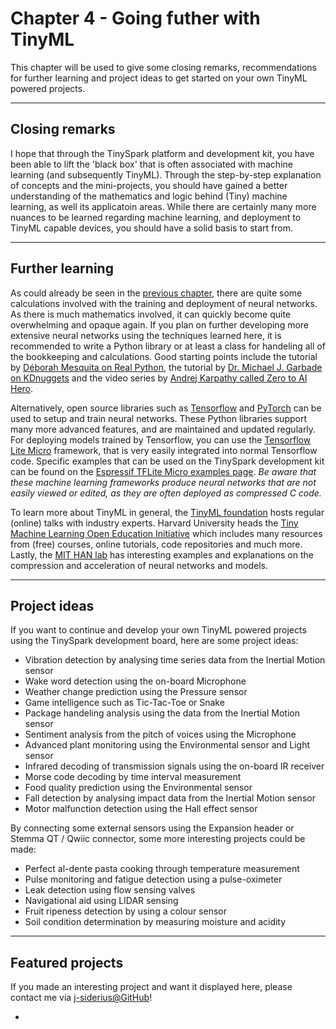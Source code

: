 <style> .md-footer__link--next:not([hidden]) { display: none } </style>

# Chapter 4 - Going futher with TinyML

This chapter will be used to give some closing remarks, recommendations for further learning and project ideas to get started on your own TinyML powered projects.

---

## Closing remarks

I hope that through the TinySpark platform and development kit, you have been able to lift the 'black box' that is often associated with machine learning (and subsequently TinyML). Through the step-by-step explanation of concepts and the mini-projects, you should have gained a better understanding of the mathematics and logic behind (Tiny) machine learning, as well its applicatoin areas. While there are certainly many more nuances to be learned regarding machine learning, and deployment to TinyML capable devices, you should have a solid basis to start from.

---

## Further learning

As could already be seen in the [previous chapter](../chapter3/gesture_recognition_training.md), there are quite some calculations involved with the training and deployment of neural networks. As there is much mathematics involved, it can quickly become quite overwhelming and opaque again. If you plan on further developing more extensive neural networks using the techniques learned here, it is recommended to write a Python library or at least a class for handeling all of the bookkeeping and calculations. Good starting points include the tutorial by [Déborah Mesquita on Real Python](https://realpython.com/python-ai-neural-network/#creating-the-neural-network-class), the tutorial by [Dr. Michael J. Garbade on KDnuggets](https://www.kdnuggets.com/2018/10/simple-neural-network-python.html) and the video series by [Andrej Karpathy called Zero to AI Hero](https://karpathy.ai/zero-to-hero.html). 

Alternatively, open source libraries such as [Tensorflow](https://www.tensorflow.org/) and [PyTorch](https://pytorch.org/) can be used to setup and train neural networks. These Python libraries support many more advanced features, and are maintained and updated regularly. For deploying models trained by Tensorflow, you can use the [Tensorflow Lite Micro](https://www.tensorflow.org/lite/microcontrollers) framework, that is very easily integrated into normal Tensorflow code. Specific examples that can be used on the TinySpark development kit can be found on the [Espressif TFLite Micro examples page](https://github.com/espressif/tflite-micro-esp-examples/tree/master). _Be aware that these machine learning frameworks produce neural networks that are not easily viewed or edited, as they are often deployed as compressed C code._

To learn more about TinyML in general, the [TinyML foundation](https://www.tinyml.org/) hosts regular (online) talks with industry experts. Harvard University heads the [Tiny Machine Learning Open Education Initiative](https://tinyml.seas.harvard.edu/) which includes many resources from (free) courses, online tutorials, code repositories and much more. Lastly, the [MIT HAN lab](https://hanlab.mit.edu/) has interesting examples and explanations on the compression and acceleration of neural networks and models.

---

## Project ideas

If you want to continue and develop your own TinyML powered projects using the TinySpark development board, here are some project ideas:

- Vibration detection by analysing time series data from the Inertial Motion sensor
- Wake word detection using the on-board Microphone
- Weather change prediction using the Pressure sensor
- Game intelligence such as Tic-Tac-Toe or Snake
- Package handeling analysis using the data from the Inertial Motion sensor
- Sentiment analysis from the pitch of voices using the Microphone
- Advanced plant monitoring using the Environmental sensor and Light sensor
- Infrared decoding of transmission signals using the on-board IR receiver
- Morse code decoding by time interval measurement
- Food quality prediction using the Environmental sensor
- Fall detection by analysing impact data from the Inertial Motion sensor
- Motor malfunction detection using the Hall effect sensor

By connecting some external sensors using the Expansion header or Stemma QT / Qwiic connector, some more interesting projects could be made:

- Perfect al-dente pasta cooking through temperature measurement
- Pulse monitoring and fatigue detection using a pulse-oximeter
- Leak detection using flow sensing valves
- Navigational aid using LIDAR sensing
- Fruit ripeness detection by using a colour sensor
- Soil condition determination by measuring moisture and acidity

---

## Featured projects

If you made an interesting project and want it displayed here, please contact me via [j-siderius@GitHub](https://github.com/j-siderius/)!

- 